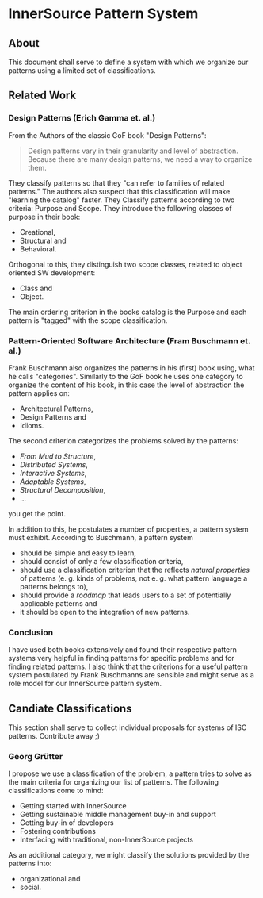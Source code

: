 # InnerSource Pattern System 

## About

This document shall serve to define a system with which we organize our 
patterns using a limited set of classifications.

## Related Work

### Design Patterns (Erich Gamma et. al.)

From the Authors of the classic GoF book "Design Patterns":

> Design patterns vary in their granularity and level of abstraction. Because
> there are many design patterns, we need a way to organize them. 

They classify patterns so that they "can refer to families of related patterns."
The authors also suspect that this classification will make "learning the
catalog" faster. They Classify patterns according to two criteria: Purpose and
Scope. They introduce the following classes of purpose in their book:

- Creational, 
- Structural and
- Behavioral.

Orthogonal to this, they distinguish two scope classes, related to object
oriented SW development:

- Class and
- Object.

The main ordering criterion in the books catalog is the Purpose and each
pattern is "tagged" with the scope classification.

### Pattern-Oriented Software Architecture (Fram Buschmann et. al.)

Frank Buschmann also organizes the patterns in his (first) book using, what he
calls "categories". Similarly to the GoF book he uses one category to organize
the content of his book, in this case the level of abstraction the pattern
applies on:

- Architectural Patterns,
- Design Patterns and
- Idioms.

The second criterion categorizes the problems solved by the patterns:

- _From Mud to Structure_,
- _Distributed Systems_,
- _Interactive Systems_, 
- _Adaptable Systems_,
- _Structural Decomposition_,
- ... 

you get the point.

In addition to this, he postulates a number of properties, a pattern system 
must exhibit. According to Buschmann, a pattern system

- should be simple and easy to learn,
- should consist of only a few classification criteria,
- should use a classification criterion that the reflects _natural properties_
  of patterns (e. g. kinds of problems, not e. g. what pattern language a
  patterns belongs to),
- should provide a _roadmap_ that leads users to a set of potentially
  applicable patterns and
- it should be open to the integration of new patterns.

### Conclusion

I have used both books extensively and found their respective pattern systems
very helpful in finding patterns for specific problems and for finding related
patterns. I also think that the criterions for a useful pattern system
postulated by Frank Buschmanns are sensible and might serve as a role model for
our InnerSource pattern system.

## Candiate Classifications

This section shall serve to collect individual proposals for systems of ISC 
patterns. Contribute away ;)

### Georg Grütter

I propose we use a classification of the problem, a pattern tries to solve as
the main criteria for organizing our list of patterns. The following 
classifications come to mind:

- Getting started with InnerSource 
- Getting sustainable middle management buy-in and support 
- Getting buy-in of developers
- Fostering contributions
- Interfacing with traditional, non-InnerSource projects

As an additional category, we might classify the solutions provided by the
patterns into:

- organizational and
- social.
















